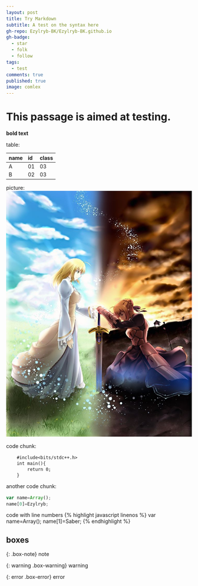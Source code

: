 ```yaml
---
layout: post
title: Try Markdown
subtitle: A test on the syntax here
gh-repo: Ezylryb-BK/Ezylryb-BK.github.io
gh-badge:
  - star
  - folk
  - follow
tags:
  - test
comments: true
published: true
image: comlex
---
```


# This passage is aimed at testing.

**bold text**

table:

|name|id|class|
|:---|:---|:---|
|A|01|03|
|B|02|03|

picture:
![saber](/img/comlex.jpg)

code chunk:

~~~
    #include<bits/stdc++.h>
    int main(){
        return 0;
    }
~~~

another code chunk:

```javascript
var name=Array();
name[0]=Ezylryb;
```

code with line numbers
{% highlight javascript linenos %}
var name=Array();
name[1]=Saber;
{% endhighlight %}

## boxes

{: .box-note}
note

{: warning .box-warning}
warning

{: error .box-error}
error
